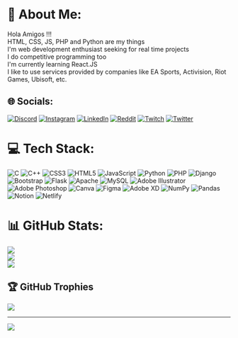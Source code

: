 # 💫 About Me:
Hola Amigos !!!<br>HTML, CSS, JS, PHP and Python are my things<br>I'm web development enthusiast seeking for real time projects<br>I do competitive programming too<br>I'm currently learning React.JS<br>I like to use services provided by companies like EA Sports, Activision, Riot Games, Ubisoft, etc. 


## 🌐 Socials:
[![Discord](https://img.shields.io/badge/Discord-%237289DA.svg?logo=discord&logoColor=white)](htttps://discord.gg/Spidy#5227) [![Instagram](https://img.shields.io/badge/Instagram-%23E4405F.svg?logo=Instagram&logoColor=white)](https://instagram.com/sarangkulkarniii) [![LinkedIn](https://img.shields.io/badge/LinkedIn-%230077B5.svg?logo=linkedin&logoColor=white)](https://linkedin.com/in/sarangkulkarniii) [![Reddit](https://img.shields.io/badge/Reddit-%23FF4500.svg?logo=Reddit&logoColor=white)](https://reddit.com/user/spidy_13) [![Twitch](https://img.shields.io/badge/Twitch-%239146FF.svg?logo=Twitch&logoColor=white)](https://twitch.tv/spidy_2k02) [![Twitter](https://img.shields.io/badge/Twitter-%231DA1F2.svg?logo=Twitter&logoColor=white)](https://twitter.com/itsSarangK) 

# 💻 Tech Stack:
![C](https://img.shields.io/badge/c-%2300599C.svg?style=flat&logo=c&logoColor=white) ![C++](https://img.shields.io/badge/c++-%2300599C.svg?style=flat&logo=c%2B%2B&logoColor=white) ![CSS3](https://img.shields.io/badge/css3-%231572B6.svg?style=flat&logo=css3&logoColor=white) ![HTML5](https://img.shields.io/badge/html5-%23E34F26.svg?style=flat&logo=html5&logoColor=white) ![JavaScript](https://img.shields.io/badge/javascript-%23323330.svg?style=flat&logo=javascript&logoColor=%23F7DF1E) ![Python](https://img.shields.io/badge/python-3670A0?style=flat&logo=python&logoColor=ffdd54) ![PHP](https://img.shields.io/badge/php-%23777BB4.svg?style=flat&logo=php&logoColor=white) ![Django](https://img.shields.io/badge/django-%23092E20.svg?style=flat&logo=django&logoColor=white) ![Bootstrap](https://img.shields.io/badge/bootstrap-%23563D7C.svg?style=flat&logo=bootstrap&logoColor=white) ![Flask](https://img.shields.io/badge/flask-%23000.svg?style=flat&logo=flask&logoColor=white) ![Apache](https://img.shields.io/badge/apache-%23D42029.svg?style=flat&logo=apache&logoColor=white) ![MySQL](https://img.shields.io/badge/mysql-%2300f.svg?style=flat&logo=mysql&logoColor=white) ![Adobe Illustrator](https://img.shields.io/badge/adobeillustrator-%23FF9A00.svg?style=flat&logo=adobeillustrator&logoColor=white) ![Adobe Photoshop](https://img.shields.io/badge/adobephotoshop-%2331A8FF.svg?style=flat&logo=adobephotoshop&logoColor=white) ![Canva](https://img.shields.io/badge/Canva-%2300C4CC.svg?style=flat&logo=Canva&logoColor=white) 	![Figma](https://img.shields.io/badge/figma-%23F24E1E.svg?style=flat&logo=figma&logoColor=white) ![Adobe XD](https://img.shields.io/badge/Adobe%20XD-470137?style=flat&logo=Adobe%20XD&logoColor=#FF61F6) ![NumPy](https://img.shields.io/badge/numpy-%23013243.svg?style=flat&logo=numpy&logoColor=white) ![Pandas](https://img.shields.io/badge/pandas-%23150458.svg?style=flat&logo=pandas&logoColor=white) ![Notion](https://img.shields.io/badge/Notion-%23000000.svg?style=flat&logo=notion&logoColor=white) ![Netlify](https://img.shields.io/badge/netlify-%23000000.svg?style=flat&logo=netlify&logoColor=#00C7B7)
# 📊 GitHub Stats:
![](https://github-readme-stats.vercel.app/api?username=sarangk02&theme=gotham&hide_border=false&include_all_commits=true&count_private=true)<br/>
![](https://github-readme-streak-stats.herokuapp.com/?user=sarangk02&theme=gotham&hide_border=false)<br/>
![](https://github-readme-stats.vercel.app/api/top-langs/?username=sarangk02&theme=gotham&hide_border=false&include_all_commits=true&count_private=true&layout=compact)

## 🏆 GitHub Trophies
![](https://github-profile-trophy.vercel.app/?username=sarangk02&theme=darkhub&no-frame=false&no-bg=false&margin-w=4)
<!-- 
### ✍️ Random Dev Quote
![](https://quotes-github-readme.vercel.app/api?type=horizontal&theme=radical)

### 😂 Random Dev Meme
<img src="https://random-memer.herokuapp.com/" width="512px"/>
 -->
---
[![](https://visitcount.itsvg.in/api?id=sarangk02&icon=5&color=6)](https://visitcount.itsvg.in)

<!-- Proudly created with GPRM ( https://gprm.itsvg.in ) -->
